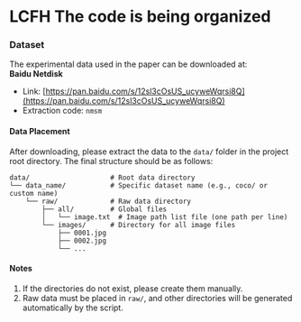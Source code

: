 # LCFH  The code is being organized


### Dataset  
The experimental data used in the paper can be downloaded at:  
**Baidu Netdisk**  
- Link: [https://pan.baidu.com/s/12sl3cOsUS_ucyweWqrsi8Q](https://pan.baidu.com/s/12sl3cOsUS_ucyweWqrsi8Q)  
- Extraction code: `nmsm`  

#### Data Placement  
After downloading, please extract the data to the `data/` folder in the project root directory. The final structure should be as follows:  

```
data/                    # Root data directory  
└── data_name/           # Specific dataset name (e.g., coco/ or custom name)  
    └── raw/             # Raw data directory  
        ├── all/         # Global files  
        │   └── image.txt  # Image path list file (one path per line)  
        └── images/      # Directory for all image files  
            ├── 0001.jpg  
            ├── 0002.jpg  
            └── ...  
```  

#### Notes  
1. If the directories do not exist, please create them manually.  
2. Raw data must be placed in `raw/`, and other directories will be generated automatically by the script.
